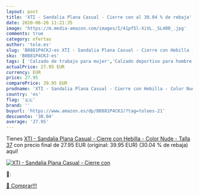 ```yaml
---
layout: post
title: 'XTI - Sandalia Plana Casual - Cierre con al 30.04 % de rebaja'
date: 2020-06-26 11:21:35
image: 'https://m.media-amazon.com/images/I/41pf5l-XiVL._SL400_.jpg'
comments: true
category: ofertas
author: 'tole.es'
slug: 'B0881P4CKJ-es XTI - Sandalia Plana Casual - Cierre con Hebilla - Color...'
sku: 'B0881P4CKJ-es'
tags: [ 'Calzado de trabajo para mujer','Calzado deportivo para hombre','Calzado sanitario y de hostelería para mujer','Chanclas y sandalias de piscina para hombre','Sandalias y chanclas para niña','Zapatillas y calzado deportivo para hombre','Zapatos','Zapatos para hombre','Zapatos para mujer','Zapatos para niñas pequeñas','Zapatos y complementos','Zuecos sanitarios y de hostelería para mujer','Zuecos y mules para hombre','sandalia', ]
actualPrice: 27.95 EUR
currency: EUR
price: 27.95
comparePrice: 39.95 EUR
prodname: 'XTI - Sandalia Plana Casual - Cierre con Hebilla - Color Nude - Talla 37'
country: 'es'
flag: '🇪🇸'
brand: ''
buyurl: 'https://www.amazon.es/dp/B0881P4CKJ/?tag=tolees-21'
descuento: '30.04'
average: '27.95'
---
```


Tienes [XTI - Sandalia Plana Casual - Cierre con Hebilla - Color Nude - Talla 37](https://www.amazon.es/dp/B0881P4CKJ/?tag=tolees-21) con precio final de  27.95 EUR (original: 39.95 EUR) (30.04 %  de rebaja) aqui!

[![XTI - Sandalia Plana Casual - Cierre con](https://m.media-amazon.com/images/I/41pf5l-XiVL._SL400_.jpg)](https://www.amazon.es/dp/B0881P4CKJ/?tag=tolees-21)

🔎:


[🛒 Comprar!!!](https://www.amazon.es/dp/B0881P4CKJ/?tag=tolees-21)
